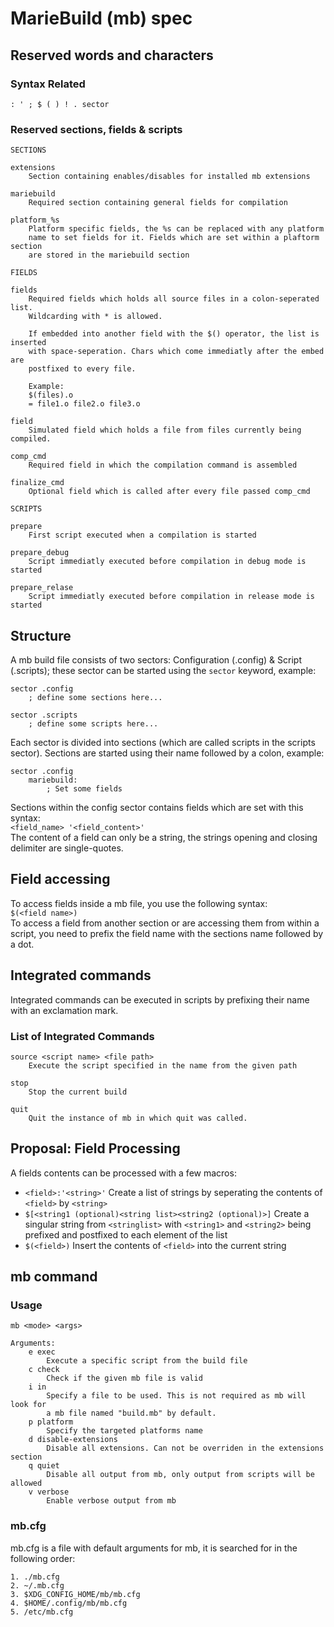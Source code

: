 # MarieBuild (mb) spec
## Reserved words and characters
### Syntax Related
```
: ' ; $ ( ) ! . sector 
```

### Reserved sections, fields & scripts
```
SECTIONS

extensions
    Section containing enables/disables for installed mb extensions

mariebuild
    Required section containing general fields for compilation

platform_%s
    Platform specific fields, the %s can be replaced with any platform
    name to set fields for it. Fields which are set within a plaftorm section
    are stored in the mariebuild section

FIELDS

fields
    Required fields which holds all source files in a colon-seperated list.
    Wildcarding with * is allowed.

    If embedded into another field with the $() operator, the list is inserted
    with space-seperation. Chars which come immediatly after the embed are
    postfixed to every file.

    Example:
    $(files).o
    = file1.o file2.o file3.o

field
    Simulated field which holds a file from files currently being compiled.

comp_cmd
    Required field in which the compilation command is assembled

finalize_cmd
    Optional field which is called after every file passed comp_cmd

SCRIPTS

prepare
    First script executed when a compilation is started

prepare_debug
    Script immediatly executed before compilation in debug mode is started

prepare_relase
    Script immediatly executed before compilation in release mode is started
```

## Structure
A mb build file consists of two sectors: Configuration (.config) & Script (.scripts);
these sector can be started using the `sector` keyword, example:
```
sector .config
    ; define some sections here...

sector .scripts
    ; define some scripts here...
```

Each sector is divided into sections (which are called scripts in the scripts sector).
Sections are started using their name followed by a colon, example:
```
sector .config
    mariebuild:
        ; Set some fields
```

Sections within the config sector contains fields which are set with this syntax: <br>
`<field_name> '<field_content>'` <br>
The content of a field can only be a string, the strings opening and closing delimiter
are single-quotes.

## Field accessing
To access fields inside a mb file, you use the following syntax: <br>
`$(<field name>)` <br>
To access a field from another section or are accessing them from within a script,
you need to prefix the field name with the sections name followed by a dot.

## Integrated commands
Integrated commands can be executed in scripts by prefixing their name with an
exclamation mark.

### List of Integrated Commands
```
source <script name> <file path>
    Execute the script specified in the name from the given path

stop
    Stop the current build

quit
    Quit the instance of mb in which quit was called.
```

## Proposal: Field Processing
A fields contents can be processed with a few macros:
* `<field>:'<string>'` Create a list of strings by seperating the contents of `<field>` by `<string>`
* `$[<string1 (optional)<string list><string2 (optional)>]` Create a singular string from
  `<stringlist>` with `<string1>` and `<string2>` being prefixed and postfixed to each element of
  the list
* `$(<field>)` Insert the contents of `<field>` into the current string

## mb command
### Usage
```
mb <mode> <args>

Arguments:
    e exec
        Execute a specific script from the build file
    c check
        Check if the given mb file is valid
    i in
        Specify a file to be used. This is not required as mb will look for
        a mb file named "build.mb" by default.
    p platform
        Specify the targeted platforms name
    d disable-extensions
        Disable all extensions. Can not be overriden in the extensions section
    q quiet
        Disable all output from mb, only output from scripts will be allowed
    v verbose
        Enable verbose output from mb
```
### mb.cfg
mb.cfg is a file with default arguments for mb, it is searched for in the following order:
```
1. ./mb.cfg
2. ~/.mb.cfg
3. $XDG_CONFIG_HOME/mb/mb.cfg
4. $HOME/.config/mb/mb.cfg
5. /etc/mb.cfg
```
